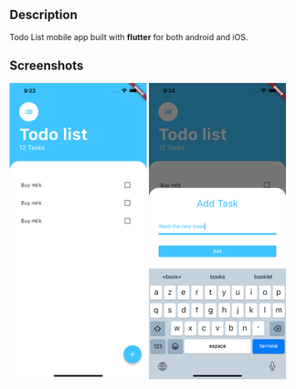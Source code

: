 ## Description
Todo List mobile app built with **flutter** for both android and iOS.


## Screenshots
<picture>
  <img alt="Screenshot" src="/assets/tasks.png" width="240"/>
</picture>
<picture>
  <img alt="Screenshot" src="/assets/add_task.png" width="240"/>
</picture>

